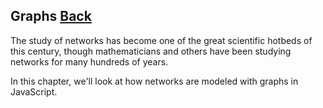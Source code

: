 ## Graphs [Back](./../data_structure.md)

The study of networks has become one of the great scientific hotbeds of this century, though mathematicians and others have been studying networks for many hundreds of years.

In this chapter, we'll look at how networks are modeled with graphs in JavaScript.
